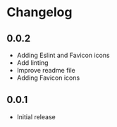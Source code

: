 # Changelog

## 0.0.2
 - Adding Eslint and Favicon icons
 - Add linting
 - Improve readme file
 - Adding Favicon icons

## 0.0.1
 - Initial release